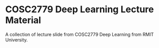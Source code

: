 # COSC2779 Deep Learning Lecture Material
A collection of lecture slide from COSC2779 Deep Learning from RMIT University.
